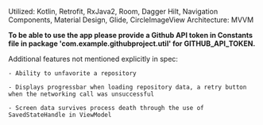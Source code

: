 Utilized: Kotlin, Retrofit, RxJava2, Room, Dagger Hilt, Navigation Components, Material Design, Glide, CircleImageView
Architecture: MVVM

**To be able to use the app please provide a Github API token in Constants file in package 'com.example.githubproject.util' for GITHUB_API_TOKEN.**

Additional features not mentioned explicitly in spec: 

    - Ability to unfavorite a repository

    - Displays progressbar when loading repository data, a retry button when the networking call was unsuccessful

    - Screen data survives process death through the use of SavedStateHandle in ViewModel
